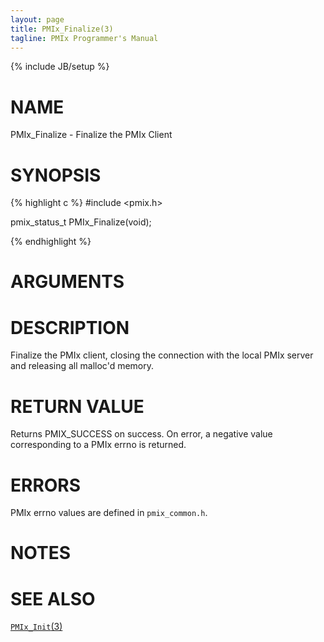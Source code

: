 ```yaml
---
layout: page
title: PMIx_Finalize(3)
tagline: PMIx Programmer's Manual
---
```

{% include JB/setup %}

# NAME

PMIx_Finalize - Finalize the PMIx Client

# SYNOPSIS

{% highlight c %}
#include <pmix.h>

pmix_status_t PMIx_Finalize(void);

{% endhighlight %}

# ARGUMENTS


# DESCRIPTION

Finalize the PMIx client, closing the connection with the local PMIx server and releasing all malloc'd memory.

# RETURN VALUE

Returns PMIX_SUCCESS on success. On error, a negative value corresponding to
a PMIx errno is returned.

# ERRORS

PMIx errno values are defined in `pmix_common.h`.

# NOTES


# SEE ALSO

[`PMIx_Init`(3)](pmix_init.3.html)
